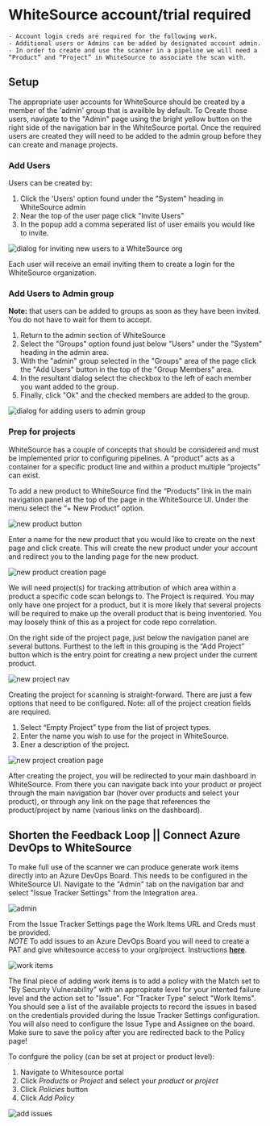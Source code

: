# WhiteSource account/trial required

    - Account login creds are required for the following work. 
    - Additional users or Admins can be added by designated account admin. 
    - In order to create and use the scanner in a pipeline we will need a “Product” and “Project” in WhiteSource to associate the scan with. 

## Setup

The appropriate user accounts for WhiteSource should be created by a member of the 'admin' group that is availble by default. To Create those users, navigate to the "Admin" page using the bright yellow button on the right side of the navigation bar in the WhiteSource portal. Once the required users are created they will need to be added to the admin group before they can create and manage projects.

### Add Users

Users can be created by:

1. Click the 'Users' option found under the "System" heading in WhiteSource admin
2. Near the top of the user page click "Invite Users"
3. In the popup add a comma seperated list of user emails you would like to invite.

![dialog for inviting new users to a WhiteSource org](../images/ws-add-user-screen.png)

Each user will receive an email inviting them to create a login for the WhiteSource organization.

### Add Users to Admin group

**Note:** that users can be added to groups as soon as they have been invited. You do not have to wait for them to accept.

1. Return to the admin section of WhiteSource
2. Select the "Groups" option found just below "Users" under the "System" heading in the admin area.
3. With the "admin" group selected in the "Groups" area of the page click the "Add Users" button in the top of the "Group Members" area.
4. In the resultant dialog select the checkbox to the left of each member you want added to the group.
5. Finally, click "Ok" and the checked members are added to the group.

![dialog for adding users to admin group](../images/ws-add-user-to-admin-group.png)

### Prep for projects

WhiteSource has a couple of concepts that should be considered and must be implemented prior to configuring pipelines. A “product” acts as a container for a specific product line and within a product multiple “projects” can exist.

To add a new product to WhiteSource find the “Products” link in the main navigation panel at the top of the page in the WhiteSource UI. Under the menu select the “+ New Product” option.

![new product button](../images/ws-setup.new-product-nav.png)

Enter a name for the new product that you would like to create on the next page and click create. This will create the new product under your account and redirect you to the landing page for the new product.

![new product creation page](../images/ws-setup.product-creation-page.png)

We will need project(s) for tracking attribution of which area within a product a specific code scan belongs to. The Project is required. You may only have one project for a product, but it is more likely that several projects will be required to make up the overall product that is being inventoried. You may loosely think of this as a project for code repo correlation.

On the right side of the project page, just below the navigation panel are several buttons. Furthest to the left in this grouping is the “Add Project” button which is the entry point for creating a new project under the current product.  

![new project nav](../images/ws-setup.add-project.png)

Creating the project for scanning is straight-forward. There are just a few options that need to be configured. Note: all of the project creation fields are required.

1. Select “Empty Project” type from the list of project types.
2. Enter the name you wish to use for the project in WhiteSource.
3. Ener a description of the project.

![new project creation page](../images/ws-setup.create-project.png)

After creating the project, you will be redirected to your main dashboard in WhiteSource. From there you can navigate back into your product or project through the main navigation bar (hover over products and select your product), or through any link on the page that references the product/project by name (various links on the dashboard).

## Shorten the Feedback Loop || Connect Azure DevOps to WhiteSource

To make full use of the scanner we can produce generate work items directly into an Azure DevOps Board. This needs to be configured in the WhiteSource UI. Navigate to the "Admin" tab on the navigation bar and select "Issue Tracker Settings" from the Integration area.

![admin](../images/ws-setup.admin-page.png)

From the Issue Tracker Settings page the Work Items URL and Creds must be provided.  
*NOTE* To add issues to an Azure DevOps Board you will need to create a PAT and give whitesource access to your org/project.  Instructions **[here](https://whitesource.atlassian.net/wiki/spaces/WD/pages/33882353/Issue+Tracker+Integration#IssueTrackerIntegration-WorkItemsIntegration)**.

![work items](../images/ws-setup.work-item-config.png)

The final piece of adding work items is to add a policy with the Match set to "By Security Vulnerability" with an appropirate level for your intented failure level and the action set to "Issue". For "Tracker Type" select "Work Items". You should see a list of the available projects to record the issues in based on the credentials provided during the Issue Tracker Settings configuration. You will also need to configure the Issue Type and Assignee on the board. Make sure to save the policy after you are redirected back to the Policy page!

To confgure the policy (can be set at project or product level):

1. Navigate to Whitesource portal
2. Click *Products* or *Project* and select your *product* or *project*
3. Click *Policies* button
4. Click *Add Policy*

![add issues](../images/ws-setup.add-issues-policy.png)

